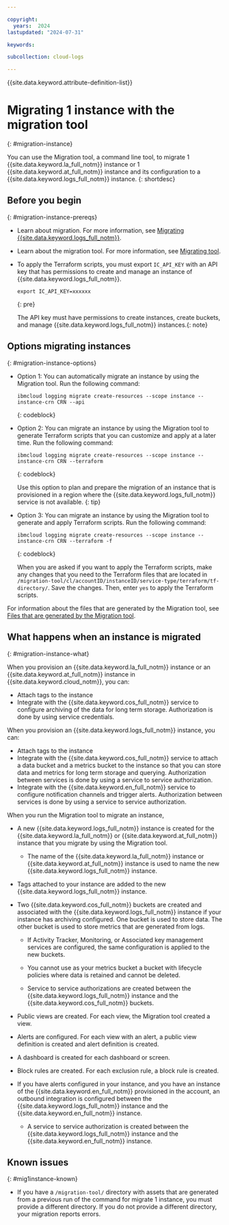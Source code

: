 ```yaml
---

copyright:
  years:  2024
lastupdated: "2024-07-31"

keywords:

subcollection: cloud-logs

---
```


{{site.data.keyword.attribute-definition-list}}


# Migrating 1 instance with the migration tool
{: #migration-instance}

You can use the Migration tool, a command line tool, to migrate 1 {{site.data.keyword.la_full_notm}} instance or 1 {{site.data.keyword.at_full_notm}} instance and its configuration to a {{site.data.keyword.logs_full_notm}} instance.
{: shortdesc}

## Before you begin
{: #migration-instance-prereqs}

- Learn about migration. For more information, see [Migrating {{site.data.keyword.logs_full_notm}}](/docs/cloud-logs?topic=cloud-logs-migration-intro).

- Learn about the migration tool. For more information, see [Migrating tool](/docs/cloud-logs?topic=cloud-logs-migration-tool).

- To apply the Terraform scripts, you must export `IC_API_KEY` with an API key that has permissions to create and manage an instance of {{site.data.keyword.logs_full_notm}}.

    ```text
    export IC_API_KEY=xxxxxx
    ```
    {: pre}

    The API key must have permissions to create instances, create buckets, and manage {{site.data.keyword.logs_full_notm}} instances.{: note}


## Options migrating instances
{: #migration-instance-options}

- Option 1: You can automatically migrate an instance by using the Migration tool. Run the following command:

    ```text
    ibmcloud logging migrate create-resources --scope instance --instance-crn CRN --api
    ```
    {: codeblock}

- Option 2: You can migrate an instance by using the Migration tool to generate Terraform scripts that you can customize and apply at a later time. Run the following command:

    ```text
    ibmcloud logging migrate create-resources --scope instance --instance-crn CRN --terraform
    ```
    {: codeblock}

    Use this option to plan and prepare the migration of an instance that is provisioned in a region where the {{site.data.keyword.logs_full_notm}} service is not available. {: tip}

- Option 3: You can migrate an instance by using the Migration tool to generate and apply Terraform scripts. Run the following command:

    ```text
    ibmcloud logging migrate create-resources --scope instance --instance-crn CRN --terraform -f
    ```
    {: codeblock}

    When you are asked if you want to apply the Terraform scripts, make any changes that you need to the Terraform files that are located in `/migration-tool/cl/accountID/instanceID/service-type/terraform/tf-directory/`. Save the changes. Then, enter `yes` to apply the Terraform scripts.


For information about the files that are generated by the Migration tool, see [Files that are generated by the Migration tool](/docs/cloud-logs?topic=cloud-logs-migration-tool-files).


## What happens when an instance is migrated
{: #migration-instance-what}

When you provision an {{site.data.keyword.la_full_notm}} instance or an {{site.data.keyword.at_full_notm}} instance in {{site.data.keyword.cloud_notm}}, you can:
- Attach tags to the instance
- Integrate with the {{site.data.keyword.cos_full_notm}} service to configure archiving of the data for long term storage. Authorization is done by using service credentials.

When you provision an {{site.data.keyword.logs_full_notm}} instance, you can:
- Attach tags to the instance
- Integrate with the {{site.data.keyword.cos_full_notm}} service to attach a data bucket and a metrics bucket to the instance so that you can store data and metrics for long term storage and querying. Authorization between services is done by using a service to service authorization.
- Integrate with the {{site.data.keyword.en_full_notm}} service to configure notification channels and trigger alerts. Authorization between services is done by using a service to service authorization.

When you run the Migration tool to migrate an instance,
- A new {{site.data.keyword.logs_full_notm}} instance is created for the {{site.data.keyword.la_full_notm}} or {{site.data.keyword.at_full_notm}} instance that you migrate by using the Migration tool.

    - The name of the {{site.data.keyword.la_full_notm}} instance or {{site.data.keyword.at_full_notm}} instance is used to name the new {{site.data.keyword.logs_full_notm}} instance.

- Tags attached to your instance are added to the new {{site.data.keyword.logs_full_notm}} instance.

- Two {{site.data.keyword.cos_full_notm}} buckets are created and associated with the {{site.data.keyword.logs_full_notm}} instance if your instance has archiving configured. One bucket is used to store data. The other bucket is used to store metrics that are generated from logs.

    - If Activity Tracker, Monitoring, or Associated key management services are configured, the same configuration is applied to the new buckets.



    - You cannot use as your metrics bucket a bucket with lifecycle policies where data is retained and cannot be deleted.

    - Service to service authorizations are created between the {{site.data.keyword.logs_full_notm}} instance and the {{site.data.keyword.cos_full_notm}} buckets.

- Public views are created. For each view, the Migration tool created a view.

- Alerts are configured. For each view with an alert, a public view definition is created and alert definition is created.

- A dashboard is created for each dashboard or screen.

- Block rules are created. For each exclusion rule, a block rule is created.

- If you have alerts configured in your instance, and you have an instance of the {{site.data.keyword.en_full_notm}} provisioned in the account, an outbound integration is configured between the {{site.data.keyword.logs_full_notm}} instance and the {{site.data.keyword.en_full_notm}} instance.

    - A service to service authorization is created between the {{site.data.keyword.logs_full_notm}} instance and the {{site.data.keyword.en_full_notm}} instance.



## Known issues
{: #mig1instance-known}

- If you have a `/migration-tool/` directory with assets that are generated from a previous run of the command for migrate 1 instance, you must provide a different directory. If you do not provide a different directory, your migration reports errors.
